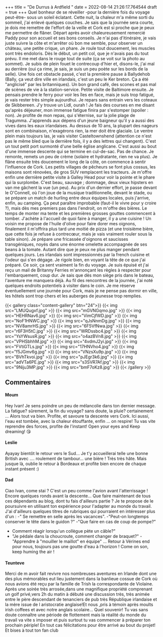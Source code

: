 +++
title = "De Durrus à Ardfield "
date = 2022-08-14 21:26:17.764544
draft = true
+++
Quel bonheur de se réveiller -pour la dernière fois du voyage peut-être- sous un soleil éclatant. Cette nuit, la chaleur m'a même sorti du sommeil, j'ai enlevé quelques couches. Je sais que la journée sera courte, je dois me remettre de l'effort de la veille et Cork est si proche que je peux me permettre de flâner. Départ après avoir chaleureusement remercié Paddy pour son accueil et ses bons conseils. Je n'ai pas d'itinéraire, je vais juste suivre la côte et m'arrêter où bon me semble, pour observer un château, une petite crique, un phare. Je roule tout doucement, les muscles sont très endoloris. Dès le début, un petit col, que je n'avais pas du tout prévu. Il me met dans le rouge tout de suite (ça se voit sur la photo au sommet). Je subis de plein fouet le contrecoup d'hier et, disons-le, j'ai mal au derrière (oui ça rime, je sais, je suis un peu poète sur les bords de la selle). Une fois cet obstacle passé, c'est la première pause à Ballydehob (Bally, ça veut dire ville en irlandais, c'est un peu le Ker breton. Ça a été "anglicisé" par les britanniques). Un bon grand café, des scones et pas mal de scènes de vie à la station-service. Petite visite de Baltimore ensuite. Je pensais prendre le ferry pour voir les îles en face, mais je suis trop fatigué, je vais rester très simple aujourdhui. Je repars sans entrain vers les coteaux de Skibbereen. J'y trouve un Lidl, ourah ! Je fais des courses en me disant qu'après déjeuner, mon immense fatigue finira par s'estomper (spoiler : non). Je profite de mon repas, qui s'éternise, sur la jolie plage de Tragumma. J'apprends aux dépens d'un jeune baigneur qu'il y a aussi des vives dans les eaux irlandaises. Au dessus de 10 ans, la plupart des nageurs sont en combinaison, n'exagérons rien, la mer doit être glaciale. Le ventre plein mais toujours las, je vais visiter Casteltownshend (attention ce n'est pas le même bled que la dernière fois, il y a des lettres qui changent). C'est un tout petit port surmonté d'une belle église anglicane. C'est aussi au bout d'une immense descente qui se termine en cul-de-sac. Pas de chance. Je remonte, remets un peu de crème (solaire et hydratante, rien ne va plus). Je flâne ensuite très doucement le long de la côte, on commence à sentir l'influence de Cork. Les petits villages de pêcheurs se font plus cossus, les maisons sont rénovées, de gros SUV remplacent les tracteurs. Je m'offre enfin une dernière petite visite à Galley Head pour voir la pointe et le phare qui la surplombe. C'est beau, sauvage ; dommage, deux vieux hipsters en van me gâchent la vue (un peu). Au prix d'un dernier effort, je passe devant le O'Connell, où l'on joue de la musique traditionnelle, devant le stade, ou se prépare un match de hurling entre deux équipes locales, puis j'arrive, enfin, au camping. Ça peut paraître improbable (faut-il le vivre pour y croire ?), mais dès mes premiers pas dans l'endroit, on m'offre des bières. Le temps de monter ma tente et les premières grosses gouttes commencent à tomber. J'achète à l'accueil de quoi faire à manger, il y a une cuisine ! Un voisin me propose de l'huile d'olive pour faire dorer mes oignons, finalement il m'offrira plus tard une moitié de pizza (et une troisième bière, que cette fois je refuse à contrecœur, mais je vais vraiment rouler sous la table sinon). Je prépare une fricassée d'oignons et saucisses transgéniques, noyés dans une énorme omelette accompagnée de ses beans à la tomate. Autant dire que je peux ne plus manger pendant quelques jours. Les irlandais sont impressionnés par la french cuisine et l'odeur qui s'en dégage. Je rigole bien, en voyant la tête de ce que j'ai préparé. Ce soir, ça sent vraiment la fin du voyage. Je suis épuisé et j'ai reçu un mail de Britanny Ferries m'annonçant les règles à respecter pour l'embarquement, coup dur. Je sais que dès mon siège pris dans le bateau, l'aventure me manquera déjà. Au fil des rencontres de la journée, j'ai noté quelques endroits potentiels à visiter dans le coin. Je me réserve éventuellement une journée pour Cork, mais je ne pense pas dormir en ville, les hôtels sont trop chers et les auberges de jeunesse trop remplies.

{{< gallery class="content-gallery" btn="24">}}
{{< img src="LMUQugxf.jpg" >}}
{{< img src="mGVNGqmo.jpg" >}}
{{< img src="HEHRNav6.jpg" >}}
{{< img src="VimCjfWD.jpg" >}}
{{< img src="NoF1HNWC.jpg" >}}
{{< img src="qJsNnmDg.jpg" >}}
{{< img src="NV8amrHS.jpg" >}}
{{< img src="6F5VfNwa.jpg" >}}
{{< img src="r6F3H5tC.jpg" >}}
{{< img src="WRDssbc4.jpg" >}}
{{< img src="YsYWsusR.jpg" >}}
{{< img src="o4azBVn8.jpg" >}}
{{< img src="VPHSbhhM.jpg" >}}
{{< img src="4vdmJ2yi.jpg" >}}
{{< img src="FVtiGTLs.jpg" >}}
{{< img src="17HNVho4.jpg" >}}
{{< img src="f5JGmv6g.jpg" >}}
{{< img src="VNzsXu9p.jpg" >}}
{{< img src="BVhTkvoi.jpg" >}}
{{< img src="pJEgr3k6.jpg" >}}
{{< img src="adVTa6PE.jpg" >}}
{{< img src="s3SVR7Af.jpg" >}}
{{< img src="9Niju3MP.jpg" >}}
{{< img src="bmF7oKz8.jpg" >}}
{{< /gallery >}}

## Commentaires
#### Moum
Hey Ivan! Je sens poindre un peu de mélancolie dans ton dernier message. La fatigue? sûrement, la fin du voyage? sans doute, la pluie? certainement ... Alors tout va bien. Profite, et savoure ta descente vers Cork. Ici aussi, l'eau est tombée, avec la chaleur étouffante, enfin ... on respire! Tu vas vite reprendre des forces, profite de l'instant!  Open your eyes and Keep  dreaming! 😘
#### Leslie
Ayayay bientôt le retour vers le Sud... 
Je t'y accueillerai telle une bonne British avec .... roulement de tambour... une bière ! Très très hâte. 
Mais jusque là, oublie le retour à Bordeaux et profite bien encore de chaque instant présent :)
#### Dad
Ciao Ivan, come stai ?
C'est un peu comme l'avion avant l'atterrissage !
Encore quelques ronds avant la descente...
Que faire maintenant de tous ces dépendants au blog, dont tu fais d'ailleurs partie ?  Je te propose de le poursuivre en utilisant ton expérience pour l'adapter au monde du travail. J'ai d'ailleurs quelques titres de rubriques qui pourraient en intéresser plus d'un :
-" Se remettre en selle après les vacances".
-"Peut-on longtemps conserver le tête dans le guidon ?"
-"Que faire en cas de coup de pompe?"
- Comment réagir lorsqu'un collègue pète un câble?"
- "Je pédale dans la choucroute, comment changer de braquet?"
-"Apprendre à "mouiller le maillot" en équipe" ...
Retour à Vérines end pour nous, toujours pas une goutte d'eau à l'horizon !
Come on son, keep huming the air !
#### Teunteve
Merci de m avoir fait revivre nos nombreuses aventures en Irlande dont une des plus mémorables eut lieu justement dans la banlieue cossue de Cork où  nous avions été reçu par la famille de Trish la correspondante de Violaine.
Après une soirée très arrosée,dans une magnifique propriété comprenant un golf privé,vers 2h du matin à débuté une discussion très, très animée entre le père descendant de tenanciers de pub très République irlandaise et la mère issue de l aristocratie anglaise!Et nous ,pris à témoin après moults  irish coffees et avec notre anglais scolaire... Quel  souvenir!
Tu vas sans doute connaître une période de flottement mais la réalité du monde du travail va vite s imposer et puis surtout tu vas commencer à  préparer ton prochain périple!
En tout cas félicitations pour être arrivé au bout du projet!
Et bises à tout ton fan club
